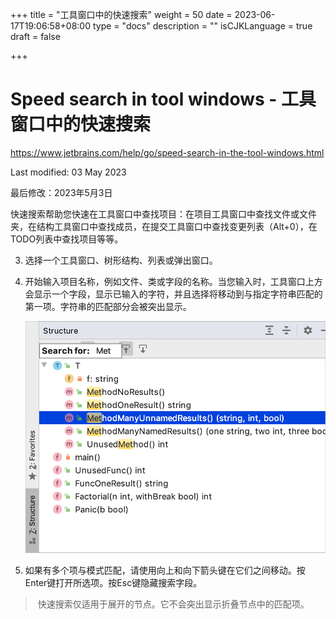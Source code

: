 +++
title = "工具窗口中的快速搜索"
weight = 50
date = 2023-06-17T19:06:58+08:00
type = "docs"
description = ""
isCJKLanguage = true
draft = false

+++
# Speed search in tool windows﻿ - 工具窗口中的快速搜索

https://www.jetbrains.com/help/go/speed-search-in-the-tool-windows.html

Last modified: 03 May 2023

最后修改：2023年5月3日

​	快速搜索帮助您快速在工具窗口中查找项目：在项目工具窗口中查找文件或文件夹，在结构工具窗口中查找成员，在提交工具窗口中查找变更列表（Alt+0），在TODO列表中查找项目等等。

3. 选择一个工具窗口、树形结构、列表或弹出窗口。

4. 开始输入项目名称，例如文件、类或字段的名称。当您输入时，工具窗口上方会显示一个字段，显示已输入的字符，并且选择将移动到与指定字符串匹配的第一项。字符串的匹配部分会被突出显示。

   ![Speed search in a tool window](SpeedSearchInToolWindows_img/go_tool_window_search.png)

5. 如果有多个项与模式匹配，请使用向上和向下箭头键在它们之间移动。按Enter键打开所选项。按Esc键隐藏搜索字段。


> ​	快速搜索仅适用于展开的节点。它不会突出显示折叠节点中的匹配项。